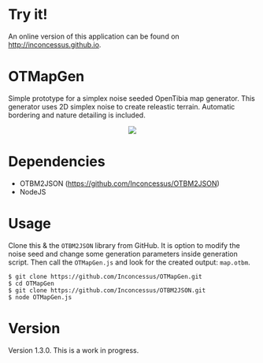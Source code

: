 # Try it!

An online version of this application can be found on http://inconcessus.github.io.

# OTMapGen

Simple prototype for a simplex noise seeded OpenTibia map generator. This generator uses 2D simplex noise to create releastic terrain. Automatic bordering and nature detailing is included.

<p align="center">
  <img src="images/banner.png">
</p>

# Dependencies

* OTBM2JSON (https://github.com/Inconcessus/OTBM2JSON)
* NodeJS

# Usage

Clone this & the `OTBM2JSON` library from GitHub. It is option to modify the noise seed and change some generation parameters inside generation script. Then call the `OTMapGen.js` and look for the created output: `map.otbm`.

    $ git clone https://github.com/Inconcessus/OTMapGen.git
    $ cd OTMapGen
    $ git clone https://github.com/Inconcessus/OTBM2JSON.git
    $ node OTMapGen.js 
    
# Version

Version 1.3.0. This is a work in progress.
